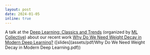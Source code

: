 ```yaml
---
layout: post
date: 2024-01-05
inline: true
---
```


A talk at the [Deep Learning: Classics and Trends](https://mlcollective.org/dlct/) (organized by [ML Collective](https://mlcollective.org/)) about our recent work [Why Do We Need Weight Decay in Modern Deep Learning?](https://arxiv.org/abs/2310.04415) ([slides](assets/pdf/Why Do We Need Weight Decay in Modern Deep Learning.pdf))
